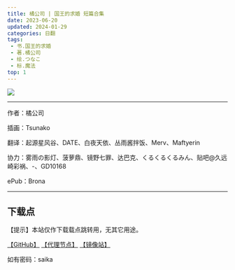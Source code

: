 ```yaml
---
title: 橘公司 | 国王的求婚 短篇合集
date: 2023-06-20
updated: 2024-01-29
categories: 日翻
tags: 
 - 书.国王的求婚
 - 著.橘公司
 - 绘.つなこ
 - 标.魔法
top: 1
---
```


![](https://qqq.gtimg.cn/music/photo_new/T053M001001irS7b0v6Vhy.png)

---

作者：橘公司

插画：Tsunako

翻译：起源星风谷、DATE、白夜天依、丛雨酱拌饭、Merv、Maftyerin

协力：雾雨の影灯、菠萝鼎、镜野七罪、达巴克、くるくるくるみん、贴吧@久远崎彩祸、\-、GD10168

ePub：Brona

---

## 下载点

【提示】本站仅作下载载点跳转用，无其它用途。

[【GitHub】](https://raw.githubusercontent.com/qtqtEricChiu/LightSnacks/master/pages/source/24/01/29/saika/%5Bver.240129.compressed%5D%5B%E6%A9%98%E5%85%AC%E5%8F%B8%5D%E5%9B%BD%E7%8E%8B%E7%9A%84%E6%B1%82%E5%A9%9A+%E7%9F%AD%E7%AF%87%E5%90%88%E9%9B%86.epub) [【代理节点】](https://mirror.ghproxy.com/https://github.com/qtqtEricChiu/LightSnacks/raw/master/pages/source/24/01/29/saika/%5Bver.240129.compressed%5D%5B%E6%A9%98%E5%85%AC%E5%8F%B8%5D%E5%9B%BD%E7%8E%8B%E7%9A%84%E6%B1%82%E5%A9%9A+%E7%9F%AD%E7%AF%87%E5%90%88%E9%9B%86.epub) [【镜像站】](https://raw.nuaa.cf/qtqtEricChiu/LightSnacks/master/pages/source/24/01/29/saika/%5Bver.240129.compressed%5D%5B%E6%A9%98%E5%85%AC%E5%8F%B8%5D%E5%9B%BD%E7%8E%8B%E7%9A%84%E6%B1%82%E5%A9%9A+%E7%9F%AD%E7%AF%87%E5%90%88%E9%9B%86.epub)

如有密码：saika